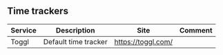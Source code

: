 ## Time trackers

| Service | Description | Site | Comment |
| --- | --- | --- | --- |
| Toggl | Default time tracker | https://toggl.com/ |

